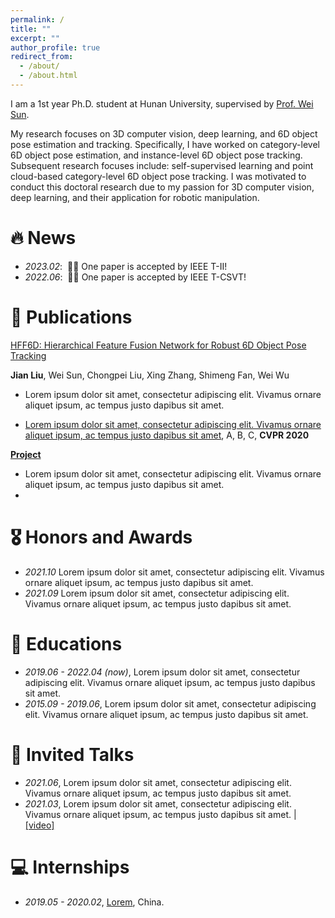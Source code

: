 ```yaml
---
permalink: /
title: ""
excerpt: ""
author_profile: true
redirect_from: 
  - /about/
  - /about.html
---
```


<!-- <span class='anchor' id='about-me'></span>
{% include_relative includes/intro.md %} -->

<span class='anchor' id='about-me'></span>
I am a 1st year Ph.D. student at Hunan University, supervised by [Prof. Wei Sun](http://eeit.hnu.edu.cn/info/1281/4511.htm).

My research focuses on 3D computer vision, deep learning, and 6D object pose estimation and tracking. Specifically, I have worked on category-level 6D object pose estimation, and instance-level 6D object pose tracking. Subsequent research focuses include: self-supervised learning and point cloud-based category-level 6D object pose tracking. I was motivated to conduct this doctoral research due to my passion for 3D computer vision, deep learning, and their application for robotic manipulation.

# 🔥 News
- *2023.02*: &nbsp;🎉🎉 One paper is accepted by IEEE T-II!
- *2022.06*: &nbsp;🎉🎉 One paper is accepted by IEEE T-CSVT! 

# 📝 Publications 

<!-- <div class='paper-box'><div class='paper-box-image'><div><div class="badge">CVPR 2016</div><img src='images/500x300.png' alt="sym" width="100%"></div></div>
<div class='paper-box-text' markdown="1"> -->

[HFF6D: Hierarchical Feature Fusion Network for Robust 6D Object Pose Tracking](https://ieeexplore.ieee.org/abstract/document/9792223)

**Jian Liu**, Wei Sun, Chongpei Liu, Xing Zhang, Shimeng Fan, Wei Wu

- Lorem ipsum dolor sit amet, consectetur adipiscing elit. Vivamus ornare aliquet ipsum, ac tempus justo dapibus sit amet. 
</div>
</div>

- [Lorem ipsum dolor sit amet, consectetur adipiscing elit. Vivamus ornare aliquet ipsum, ac tempus justo dapibus sit amet](https://github.com), A, B, C, **CVPR 2020**

[**Project**](https://scholar.google.com/citations?view_op=view_citation&hl=zh-CN&user=DhtAFkwAAAAJ&citation_for_view=DhtAFkwAAAAJ:ALROH1vI_8AC) <strong><span class='show_paper_citations' data='DhtAFkwAAAAJ:ALROH1vI_8AC'></span></strong>
- Lorem ipsum dolor sit amet, consectetur adipiscing elit. Vivamus ornare aliquet ipsum, ac tempus justo dapibus sit amet. 
- 
# 🎖 Honors and Awards
- *2021.10* Lorem ipsum dolor sit amet, consectetur adipiscing elit. Vivamus ornare aliquet ipsum, ac tempus justo dapibus sit amet. 
- *2021.09* Lorem ipsum dolor sit amet, consectetur adipiscing elit. Vivamus ornare aliquet ipsum, ac tempus justo dapibus sit amet. 

# 📖 Educations
- *2019.06 - 2022.04 (now)*, Lorem ipsum dolor sit amet, consectetur adipiscing elit. Vivamus ornare aliquet ipsum, ac tempus justo dapibus sit amet. 
- *2015.09 - 2019.06*, Lorem ipsum dolor sit amet, consectetur adipiscing elit. Vivamus ornare aliquet ipsum, ac tempus justo dapibus sit amet. 

# 💬 Invited Talks
- *2021.06*, Lorem ipsum dolor sit amet, consectetur adipiscing elit. Vivamus ornare aliquet ipsum, ac tempus justo dapibus sit amet. 
- *2021.03*, Lorem ipsum dolor sit amet, consectetur adipiscing elit. Vivamus ornare aliquet ipsum, ac tempus justo dapibus sit amet.  \| [\[video\]](https://github.com/)

# 💻 Internships
- *2019.05 - 2020.02*, [Lorem](https://github.com/), China.

<!-- {% include_relative includes/news.md %}

{% include_relative includes/pub.md %}

{% include_relative includes/honers.md %}

{% include_relative includes/others.md %}
 -->
